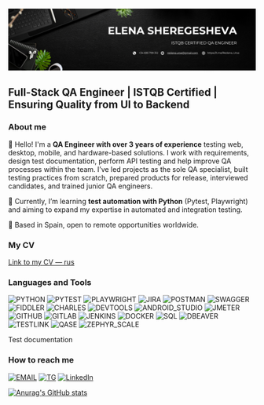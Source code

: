 [![Header](https://github.com/redana-ursa-qa/redana-ursa-qa/blob/main/assets/White%20and%20Black%20Simple%20Marketing%20LinkedIn%20Banner-2.png)](https://www.linkedin.com/in/redana-ursa-qa/)

## Full-Stack QA Engineer | ISTQB Certified | Ensuring Quality from UI to Backend

### About me

👋 Hello! I'm a **QA Engineer with over 3 years of experience** testing web, desktop, mobile, and hardware-based solutions. 
I work with requirements, design test documentation, perform API testing and help improve QA processes within the team.
I’ve led projects as the sole QA specialist, built testing practices from scratch, prepared products for release, interviewed candidates, and trained junior QA engineers.

🌱 Currently, I’m learning **test automation with Python** (Pytest, Playwright) and aiming to expand my expertise in automated and integration testing. 

📍 Based in Spain, open to remote opportunities worldwide.

### My CV
[Link to my CV — rus](https://drive.google.com/file/d/1xAyk4qe06r6o5v3fpqkjgN3Jlt3vuiNC/view?usp=sharing)
<!-- [Link to my CV — eng](https://) -->
<!-- [Link to my CV — spa](https://) -->

### Languages and Tools
![PYTHON](https://img.shields.io/badge/Python-090909?style=for-the-badge&logo=python)
![PYTEST](https://img.shields.io/badge/Pytest-090909?style=for-the-badge&logo=pytest)
![PLAYWRIGHT](https://img.shields.io/badge/Playwright-090909?style=for-the-badge&logo=playwright)
![JIRA](https://img.shields.io/badge/JIRA-090909?style=for-the-badge&logo=jira&logoColor=0055cc)
![POSTMAN](https://img.shields.io/badge/Postman-090909?style=for-the-badge&logo=postman&logoColor=ef4e14)
![SWAGGER](https://img.shields.io/badge/Swagger-090909?style=for-the-badge&logo=swagger&logoColor=38B832)
![FIDDLER](https://img.shields.io/badge/Fiddler-090909?style=for-the-badge&logo=fiddler)
![CHARLES](https://img.shields.io/badge/Charles-090909?style=for-the-badge&logo=charles&logoColor=eef0ff)
![DEVTOOLS](https://img.shields.io/badge/Devtools-090909?style=for-the-badge&logo=googlechrome)
![ANDROID_STUDIO](https://img.shields.io/badge/Android_Studio-090909?style=for-the-badge&logo=androidstudio)
![JMETER](https://img.shields.io/badge/JMeter-090909?style=for-the-badge&logo=apache&logoColor=b2204f)
![GITHUB](https://img.shields.io/badge/Github-090909?style=for-the-badge&logo=github&logoColor=ebebe8)
![GITLAB](https://img.shields.io/badge/Gitlab-090909?style=for-the-badge&logo=gitlab&logoColor)
![JENKINS](https://img.shields.io/badge/Jenkins-090909?style=for-the-badge&logo=jenkins&logoColor=d33833)
![DOCKER](https://img.shields.io/badge/Docker-090909?style=for-the-badge&logo=docker)
![SQL](https://img.shields.io/badge/sql-090909?style=for-the-badge&logo=postgresql)
![DBEAVER](https://img.shields.io/badge/Dbeaver-090909?style=for-the-badge&logo=dbeaver&logoColor=897263)
![TESTLINK](https://img.shields.io/badge/TestLink-090909?style=for-the-badge&logo=testlink)
![QASE](https://img.shields.io/badge/Qase-090909?style=for-the-badge&logo=qase)
![ZEPHYR_SCALE](https://img.shields.io/badge/Zephyr_Scale-090909?style=for-the-badge&logo=zephyr)

Test documentation

### How to reach me
[![EMAIL](https://img.shields.io/badge/redana.ursa@gmail.com-090909?style=for-the-badge&logo=gmail)](mailto:redana.ursa@gmail.com)
[![TG](https://img.shields.io/badge/Telegram-090909?style=for-the-badge&logo=telegram)](https://t.me/Redana_Ursa)
[![LinkedIn](https://img.shields.io/badge/-LinkedIn-090909?style=for-the-badge&logo=linkedin&logoColor=007BB6)](https://www.linkedin.com/in/redana-ursa-qa/)


[![Anurag's GitHub stats](https://github-readme-stats.vercel.app/api?username=redana-ursa-qa&show_icons=true&theme=merko&count_private=true)](https://github.com/anuraghazra/github-readme-stats)
